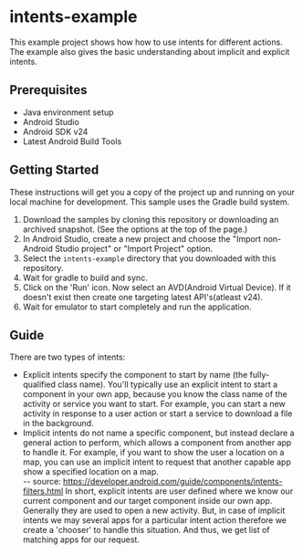 # intents-example
This example project shows how how to use intents for different actions.
The example also gives the basic understanding about implicit and explicit intents. 

## Prerequisites
- Java environment setup
- Android Studio
- Android SDK v24
- Latest Android Build Tools

## Getting Started
These instructions will get you a copy of the project up and running on your local machine for development.
This sample uses the Gradle build system.

1. Download the samples by cloning this repository or downloading an archived snapshot. (See the options at the top of the page.)
2. In Android Studio, create a new project and choose the "Import non-Android Studio project" or
  "Import Project" option.
3. Select the `intents-example` directory that you downloaded with this repository.
4. Wait for gradle to build and sync.
5. Click on the 'Run' icon. Now select an AVD(Android Virtual Device). If it doesn't exist then create one targeting latest API's(atleast v24).
6. Wait for emulator to start completely and run the application.

## Guide
There are two types of intents:
- Explicit intents specify the component to start by name (the fully-qualified class name). You'll typically use an explicit intent to 
start a component in your own app, because you know the class name of the activity or service you want to start. For example, you can 
start a new activity in response to a user action or start a service to download a file in the background.
- Implicit intents do not name a specific component, but instead declare a general action to perform, which allows a component 
from another app to handle it. For example, if you want to show the user a location on a map, you can use an implicit intent to 
request that another capable app show a specified location on a map.  
-- source: https://developer.android.com/guide/components/intents-filters.html
In short, explicit intents are user defined where we know our current component and our target component inside our own app. Generally they 
are used to open a new activity. But, in case of implicit intents we may several apps for a particular intent action therefore we create a 
'chooser' to handle this situation. And thus, we get list of matching apps for our request.   
